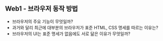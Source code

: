 ## Web1 - 브라우저 동작 방법

- 브라우저의 주요 기능이 무엇일까?
- 과거와 달리 최근에 대부분의 브라우저가 표준 HTML, CSS 명세를 따르는 이유는?
- 브라우저의 UI는 표준 명세가 없음에도 서로 닮은 이유가 무엇일까?
